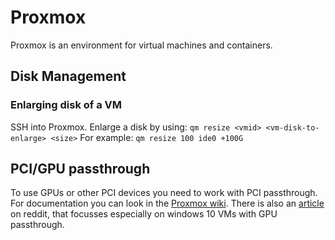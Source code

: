 # Proxmox

Proxmox is an environment for virtual machines and containers.

## Disk Management

### Enlarging disk of a VM

SSH into Proxmox.
Enlarge a disk by using:
`qm resize <vmid> <vm-disk-to-enlarge> <size>`
For example:
`qm resize 100 ide0 +100G`

## PCI/GPU passthrough

To use GPUs or other PCI devices you need to work with PCI passthrough.
For documentation you can look in the [Proxmox wiki](https://pve.proxmox.com/wiki/Pci_passthrough).
There is also an [article](https://www.reddit.com/r/homelab/comments/b5xpua/the_ultimate_beginners_guide_to_gpu_passthrough) on reddit, that focusses especially on windows 10 VMs with GPU passthrough.

